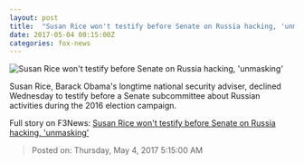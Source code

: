 ```yaml
---
layout: post
title:  "Susan Rice won't testify before Senate on Russia hacking, 'unmasking'"
date: 2017-05-04 00:15:00Z
categories: fox-news
---
```


![Susan Rice won't testify before Senate on Russia hacking, 'unmasking'](http://a57.foxnews.com/images.foxnews.com/content/fox-news/politics/2017/05/03/susan-rice-wont-testify-before-senate-on-russia-hacking-unmasking/_jcr_content/par/featured-media/media-0.img.jpg/0/0/1493849909544.jpg?ve=1)

Susan Rice, Barack Obama's longtime national security adviser, declined Wednesday to testify before a Senate subcommittee about Russian activities during the 2016 election campaign.


Full story on F3News: [Susan Rice won't testify before Senate on Russia hacking, 'unmasking'](http://www.f3nws.com/n/WNRHjD)

> Posted on: Thursday, May 4, 2017 5:15:00 AM
